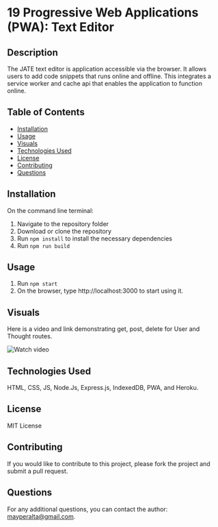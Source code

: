 # 19 Progressive Web Applications (PWA): Text Editor

## Description

The JATE text editor is application accessible via the browser. It allows users to add code snippets that runs online and offline. This integrates a service worker and cache api that enables the application to function online. 

  ## Table of Contents
  - [Installation](#installation)
  - [Usage](#usage)
  - [Visuals](#visuals)
  - [Technologies Used](#technologies)
  - [License](#license)
  - [Contributing](#contributing)
  - [Questions](#questions)

  ## Installation
  On the command line terminal:
  1. Navigate to the repository folder 
  2. Download or clone the repository
  3. Run `npm install` to install the necessary dependencies
  4. Run `npm run build` 

  ## Usage
  1. Run `npm start`
  2. On the browser, type http://localhost:3000 to start using it. 

  ## Visuals
  Here is a video and link demonstrating get, post, delete for User and Thought routes. 

  ![Watch video](./assets/)

  ## Technologies Used
  HTML, CSS, JS, Node.Js, Express.js, IndexedDB, PWA, and Heroku. 

  ## License
  MIT License

  ## Contributing
  If you would like to contribute to this project, please fork the project and submit a pull request.

  ## Questions
  For any additional questions, you can contact the author: mayperalta@gmail.com. 

